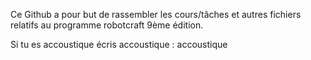 Ce Github a pour but de rassembler les cours/tâches et autres fichiers relatifs au programme robotcraft 9ème édition. 

Si tu es accoustique écris accoustique :
accoustique

